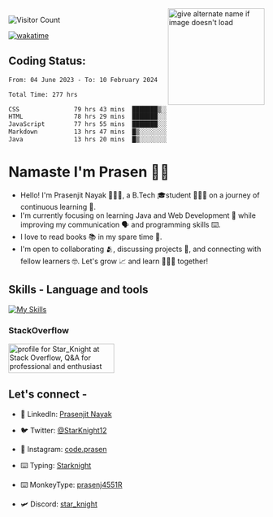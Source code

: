 <img src="https://github.com/StarKnightt/StarKnightt/assets/92244026/88aa0fff-389b-4d45-9724-6f6e8a58526c" alt="give alternate name if image doesn't load" align="right" width="190">
<div>

![Visitor Count](https://profile-counter.glitch.me/StarKnightt/count.svg)




[![wakatime](https://wakatime.com/badge/user/d27d27da-dc32-4c1b-a703-f654f4050105.svg)](https://wakatime.com/@d27d27da-dc32-4c1b-a703-f654f405010)



</div>  

## Coding Status: 
<!--START_SECTION:waka-->

```txt
From: 04 June 2023 - To: 10 February 2024

Total Time: 277 hrs

CSS               79 hrs 43 mins  ███████▒░░░░░░░░░░░░░░░░░   28.71 %
HTML              78 hrs 29 mins  ███████░░░░░░░░░░░░░░░░░░   28.27 %
JavaScript        77 hrs 55 mins  ███████░░░░░░░░░░░░░░░░░░   28.07 %
Markdown          13 hrs 47 mins  █▒░░░░░░░░░░░░░░░░░░░░░░░   04.97 %
Java              13 hrs 20 mins  █▒░░░░░░░░░░░░░░░░░░░░░░░   04.81 %
```

<!--END_SECTION:waka-->

# Namaste I'm Prasen 🙏🏻
- Hello! I'm Prasenjit Nayak 👨🏻‍💻, a B.Tech 🎓student 👨🏻‍🎓 on a journey of continuous learning 📑.
- I'm currently focusing on learning Java and Web Development 🍵 while improving my communication 🗣️ and programming skills ⌨️. 
- I love to read books 📚 in my spare time 🪹.
- I'm open to collaborating 🫂, discussing projects 📒, and connecting with fellow learners 🤓. Let's grow 📈 and learn 🙎🏻‍♂️ together!

## Skills - Language and tools
[![My Skills](https://skillicons.dev/icons?i=html,css,javascript,nodejs,expressjs,pug,git,github,vscode,linux,discord&theme=light)](https://skillicons.dev)
<!--social stats -->

### StackOverflow
<a href="https://stackoverflow.com/users/22008549/star-knight"><img src="https://stackoverflow.com/users/flair/22008549.png" width="208" height="58" alt="profile for Star_Knight at Stack Overflow, Q&amp;A for professional and enthusiast programmers" title="profile for Star_Knight at Stack Overflow, Q&amp;A for professional and enthusiast programmers"></a>

## Let's connect -
- 💼 LinkedIn: [Prasenjit Nayak](https://www.linkedin.com/in/prasenjitnayak/)

- 🐦 Twitter: [@StarKnight12](https://twitter.com/Star_Knight12)

- 📲 Instagram: [code.prasen](https://www.instagram.com/starknight__/)

- ⌨️ Typing: [Starknight](https://10fastfingers.com/user/2856155/)

- ⌨️ MonkeyType: [prasenj4551R](https://monkeytype.com/profile/prasenj4551R)

- 🛩️ Discord: [star_knight](https://discord.com/users/star_knight)



<!-- End of the README files :) --!>

